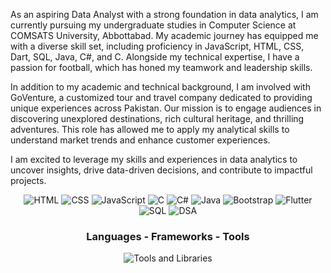 <!-- Profile Introduction -->
<p>
As an aspiring Data Analyst with a strong foundation in data analytics, I am currently pursuing my undergraduate studies in Computer Science at COMSATS University, Abbottabad. My academic journey has equipped me with a diverse skill set, including proficiency in JavaScript, HTML, CSS, Dart, SQL, Java, C#, and C. Alongside my technical expertise, I have a passion for football, which has honed my teamwork and leadership skills.
</p>

<p>
In addition to my academic and technical background, I am involved with GoVenture, a customized tour and travel company dedicated to providing unique experiences across Pakistan. Our mission is to engage audiences in discovering unexplored destinations, rich cultural heritage, and thrilling adventures. This role has allowed me to apply my analytical skills to understand market trends and enhance customer experiences.
</p>

<p>
I am excited to leverage my skills and experiences in data analytics to uncover insights, drive data-driven decisions, and contribute to impactful projects.
</p>

<!-- Language and Tool Badges -->
<div align="center">
    <img src="https://img.shields.io/static/v1?message=HTML&logo=html5&label=&color=E34F26&logoColor=white&labelColor=&style=for-the-badge" alt="HTML">
    <img src="https://img.shields.io/static/v1?message=CSS&logo=css3&label=&color=1572B6&logoColor=white&labelColor=&style=for-the-badge" alt="CSS">
    <img src="https://img.shields.io/static/v1?message=JavaScript&logo=javascript&label=&color=F7DF1E&logoColor=black&labelColor=&style=for-the-badge" alt="JavaScript">
    <img src="https://img.shields.io/static/v1?message=C&logo=c&label=&color=A8B9CC&logoColor=white&labelColor=&style=for-the-badge" alt="C">
    <img src="https://img.shields.io/static/v1?message=C%23&logo=csharp&label=&color=239120&logoColor=white&labelColor=&style=for-the-badge" alt="C#">
    <img src="https://img.shields.io/static/v1?message=Java&logo=java&label=&color=007396&logoColor=white&labelColor=&style=for-the-badge" alt="Java">
    <img src="https://img.shields.io/static/v1?message=Bootstrap&logo=bootstrap&label=&color=7952B3&logoColor=white&labelColor=&style=for-the-badge" alt="Bootstrap">
    <img src="https://img.shields.io/static/v1?message=Flutter&logo=flutter&label=&color=02569B&logoColor=white&labelColor=&style=for-the-badge" alt="Flutter">
    <img src="https://img.shields.io/static/v1?message=SQL&logo=sqlite&label=&color=003B57&logoColor=white&labelColor=&style=for-the-badge" alt="SQL">
    <img src="https://img.shields.io/static/v1?message=DSA&logo=code&label=&color=blueviolet&logoColor=white&labelColor=&style=for-the-badge" alt="DSA">
</div>

<!-- Section Heading -->
<div class="markdown-heading" dir="auto">
  <h3 align="center" tabindex="-1" class="heading-element" dir="auto">
     Languages - Frameworks - Tools 
  </h3>
</div>

<!-- Centered Skill Icons -->
<div align="center">
  <img src="https://skillicons.dev/icons?i=vscode,github,figma,git,dart,firebase,tensorflow,pytorch,anaconda,opencv,linux" alt="Tools and Libraries" style="max-width: 100%;">
</div>
